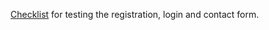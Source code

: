 
 [Checklist](https://docs.google.com/spreadsheets/d/1bzSMP4nAoPzzj--IP9zGS7YJxEmauhGQKtgJ5PFujvk/edit?usp=sharing) for testing the registration, login and contact form.

